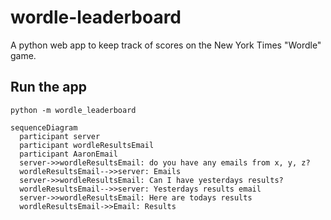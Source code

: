 # wordle-leaderboard
A python web app to keep track of scores on the New York Times "Wordle" game. 

## Run the app
`python -m wordle_leaderboard`


```mermaid
sequenceDiagram
  participant server
  participant wordleResultsEmail
  participant AaronEmail
  server->>wordleResultsEmail: do you have any emails from x, y, z?
  wordleResultsEmail-->>server: Emails
  server->>wordleResultsEmail: Can I have yesterdays results?
  wordleResultsEmail-->>server: Yesterdays results email
  server->>wordleResultsEmail: Here are todays results
  wordleResultsEmail->>Email: Results
```
